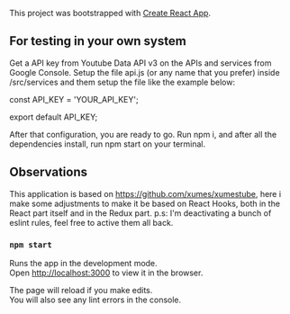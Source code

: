 This project was bootstrapped with [Create React App](https://github.com/facebook/create-react-app).

## For testing in your own system

Get a API key from Youtube Data API v3 on the APIs and services from Google Console.
Setup the file api.js (or any name that you prefer) inside /src/services and them setup
the file like the example below:

const API_KEY = 'YOUR_API_KEY';

export default API_KEY;

After that configuration, you are ready to go. Run npm i, and after all the dependencies
install, run npm start on your terminal.

## Observations

This application is based on https://github.com/xumes/xumestube, here i make
some adjustments to make it be based on React Hooks, both in the React part
itself and in the Redux part.
p.s: I'm deactivating a bunch of eslint rules, feel free to active them all back.

### `npm start`

Runs the app in the development mode.<br />
Open [http://localhost:3000](http://localhost:3000) to view it in the browser.

The page will reload if you make edits.<br />
You will also see any lint errors in the console.

